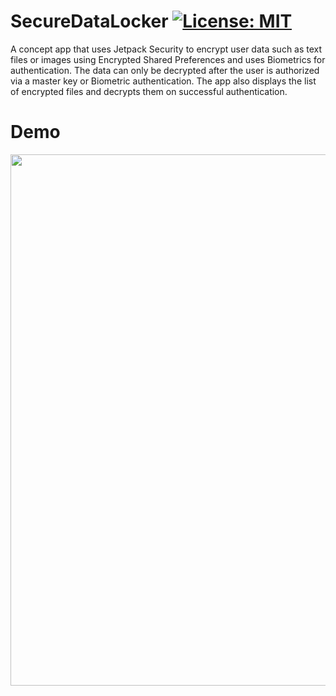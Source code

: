 # SecureDataLocker [![License: MIT](https://img.shields.io/badge/License-MIT-yellow.svg)](https://opensource.org/licenses/MIT)
A concept app that uses Jetpack Security to encrypt user data such as text files or images using Encrypted Shared Preferences and uses Biometrics for authentication. The data can only be decrypted after the user is authorized via a master key or Biometric authentication.
The app also displays the list of encrypted files and decrypts them on successful authentication.


# Demo

 <img src="demo/demo_secure.gif" width="850"/>
